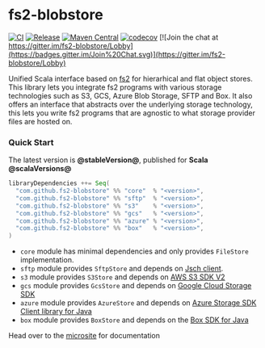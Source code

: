# fs2-blobstore

[![CI](https://github.com/fs2-blobstore/fs2-blobstore/workflows/CI/badge.svg)](https://github.com/fs2-blobstore/fs2-blobstore/actions?query=workflow:CI)
[![Release](https://github.com/fs2-blobstore/fs2-blobstore/workflows/Release/badge.svg)](https://github.com/fs2-blobstore/fs2-blobstore/actions?query=workflow:Release)
[![Maven Central](https://maven-badges.herokuapp.com/maven-central/com.github.fs2-blobstore/core_2.12/badge.svg)](http://search.maven.org/#search%7Cga%7C1%7Cg%3A%22com.github.fs2-blobstore%22)
[![codecov](https://codecov.io/gh/fs2-blobstore/fs2-blobstore/branch/master/graph/badge.svg)](https://codecov.io/gh/fs2-blobstore/fs2-blobstore)
[![Join the chat at https://gitter.im/fs2-blobstore/Lobby](https://badges.gitter.im/Join%20Chat.svg)](https://gitter.im/fs2-blobstore/Lobby)

Unified Scala interface based on [fs2](https://fs2.io) for hierarhical and flat object stores. This library lets you integrate fs2 programs with various storage technologies such as S3, GCS, Azure Blob Storage, SFTP and Box. It also offers an interface that abstracts over the underlying storage technology, this lets you write fs2 programs that are agnostic to what storage provider files are hosted on.

### Quick Start

The latest version is **@stableVersion@**, published for **Scala @scalaVersions@**

```scala
libraryDependencies ++= Seq(
  "com.github.fs2-blobstore" %% "core"  % "<version>",
  "com.github.fs2-blobstore" %% "sftp"  % "<version>",
  "com.github.fs2-blobstore" %% "s3"    % "<version>",
  "com.github.fs2-blobstore" %% "gcs"   % "<version>",
  "com.github.fs2-blobstore" %% "azure" % "<version>",
  "com.github.fs2-blobstore" %% "box"   % "<version>",
) 
```

* `core` module has minimal dependencies and only provides `FileStore` implementation.
* `sftp` module provides `SftpStore` and depends on [Jsch client](http://www.jcraft.com/jsch/).
* `s3` module provides `S3Store` and depends on [AWS S3 SDK V2](https://docs.aws.amazon.com/sdk-for-java/v2/developer-guide/)
* `gcs` module provides `GcsStore` and depends on [Google Cloud Storage SDK](https://github.com/googleapis/java-storage)
* `azure` module provides `AzureStore` and depends on [Azure Storage SDK Client library for Java](https://docs.microsoft.com/en-us/java/api/overview/azure/storage)
* `box` module provides `BoxStore` and depends on the [Box SDK for Java](https://github.com/box/box-java-sdk/)

Head over to the [microsite](https://fs2-blobstore.github.io/fs2-blobstore/) for documentation